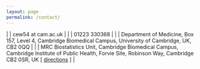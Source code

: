 ```yaml
---
layout: page
permalink: /contact/
---
```


<i class="fa fa-unlock-alt"></i> <i class="fa fa-envelope"></i> 

| <i class="fa fa-envelope"></i> | cew54 at cam.ac.uk |
| <i class="fa fa-phone"></i>| 01223 330368 |
| <i class="fa fa-pencil-square-o"></i>| Department of Medicine, Box 157, Level 4, Cambridge Biomedical Campus, University of Cambridge, UK, CB2 0QQ [<i class="fa fa-external-link-square"></i>](http://www.med.cam.ac.uk) |
| <i class="fa fa-pencil-square-o"></i>| MRC Biostatistics Unit, Cambridge Biomedical Campus, Cambridge Institute of Public Health, Forvie Site, Robinson Way, Cambridge CB2 0SR, UK  [<i class="fa fa-external-link-square"></i>](http://www.mrc-bsu.cam.ac.uk) [ [directions](http://www.iph.cam.ac.uk/contact/find-the-iph/) ] |


<!-- *Online*:  -->
<!-- [[http://cwcode.wordpress.com][Wallace blog]] | [[http://dilstats.wordpress.com][DIL stats blog]] | [[https://github.com/chr1swallace][github]]  -->

<!-- *Publications*  -->
<!-- [[http://scholar.google.co.uk/citations?sortby=pubdate&user=PB2gO4MAAAAJ][Google scholar]] | [[http://orcid.org/0000-0001-9755-1703][ORCiD]] | [[http://arxiv.org/a/wallace_c_1][arXiv]] | [[http://www.biorxiv.org/search/author1%3AChris%2BWallace%2B][bioRXiv]]  -->

